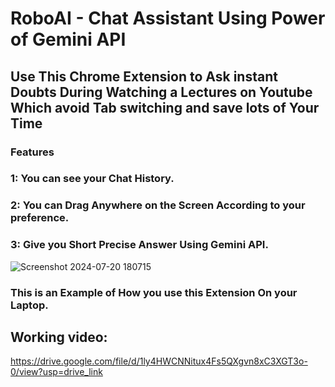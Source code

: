 # RoboAI - Chat Assistant Using Power of Gemini API

## Use This Chrome Extension to Ask instant Doubts During Watching a Lectures on Youtube Which avoid Tab switching and save lots of Your Time

### Features
### 1: You can see your Chat History.
### 2: You can Drag Anywhere on the Screen According to your preference.
### 3: Give you Short Precise Answer Using Gemini API.
![Screenshot 2024-07-20 180715](https://github.com/user-attachments/assets/0b10c0bf-e4cb-4584-84c5-fe30a35079e1)
### This is an Example of How you use this Extension On your Laptop.

## Working video: 
https://drive.google.com/file/d/1ly4HWCNNitux4Fs5QXgvn8xC3XGT3o-0/view?usp=drive_link

